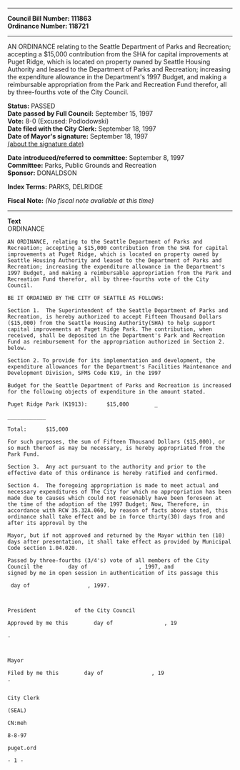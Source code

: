* * * * *  
  
**Council Bill Number: [](#h0)[](#h2)111863**   
**Ordinance Number: 118721**  
  
* * * * *  
  
AN ORDINANCE relating to the Seattle Department of Parks and Recreation; accepting a $15,000 contribution from the SHA for capital improvements at Puget Ridge, which is located on property owned by Seattle Housing Authority and leased to the Department of Parks and Recreation; increasing the expenditure allowance in the Department's 1997 Budget, and making a reimbursable appropriation from the Park and Recreation Fund therefor, all by three-fourths vote of the City Council.  
  
**Status:** PASSED   
**Date passed by Full Council:** September 15, 1997   
**Vote:** 8-0 (Excused: Podlodowski)   
**Date filed with the City Clerk:** September 18, 1997   
**Date of Mayor's signature:** September 18, 1997   
[(about the signature date)](/~public/approvaldate.htm)   
  
  
**Date introduced/referred to committee:** September 8, 1997   
**Committee:** Parks, Public Grounds and Recreation   
**Sponsor:** DONALDSON   
  
**Index Terms:** PARKS, DELRIDGE  
  
**Fiscal Note:** *(No fiscal note available at this time)*  
  
* * * * *  
  
**Text**  
    ORDINANCE               
  
    AN ORDINANCE, relating to the Seattle Department of Parks and  
    Recreation; accepting a $15,000 contribution from the SHA for capital  
    improvements at Puget Ridge, which is located on property owned by  
    Seattle Housing Authority and leased to the Department of Parks and  
    Recreation; increasing the expenditure allowance in the Department's  
    1997 Budget, and making a reimbursable appropriation from the Park and  
    Recreation Fund therefor, all by three-fourths vote of the City  
    Council.  
  
    BE IT ORDAINED BY THE CITY OF SEATTLE AS FOLLOWS:  
  
    Section 1.  The Superintendent of the Seattle Department of Parks and  
    Recreation, is hereby authorized to accept Fifteen Thousand Dollars  
    ($15,000) from the Seattle Housing Authority(SHA) to help support  
    capital improvements at Puget Ridge Park. The contribution, when  
    received, shall be deposited in the Department's Park and Recreation  
    Fund as reimbursement for the appropriation authorized in Section 2.  
    below.  
  
    Section 2. To provide for its implementation and development, the  
    expenditure allowances for the Department's Facilities Maintenance and  
    Development Division, SFMS Code K19, in the 1997  
  
    Budget for the Seattle Department of Parks and Recreation is increased  
    for the following objects of expenditure in the amount stated.  
  
    Puget Ridge Park (K1913):      $15,000        _  
  
    ____________  
  
    Total:      $15,000  
  
    For such purposes, the sum of Fifteen Thousand Dollars ($15,000), or  
    so much thereof as may be necessary, is hereby appropriated from the  
    Park Fund.  
  
    Section 3.  Any act pursuant to the authority and prior to the  
    effective date of this ordinance is hereby ratified and confirmed.  
  
    Section 4.  The foregoing appropriation is made to meet actual and  
    necessary expenditures of The City for which no appropriation has been  
    made due to causes which could not reasonably have been foreseen at  
    the time of the adoption of the 1997 Budget; Now, Therefore, in  
    accordance with RCW 35.32A.060, by reason of facts above stated, this  
    ordinance shall take effect and be in force thirty(30) days from and  
    after its approval by the  
  
    Mayor, but if not approved and returned by the Mayor within ten (10)  
    days after presentation, it shall take effect as provided by Municipal  
    Code section 1.04.020.  
  
    Passed by three-fourths (3/4's) vote of all members of the City  
    Council the        day of                , 1997, and  
    signed by me in open session in authentication of its passage this   
  
     day of                  , 1997.  
  
                                              
  
    President            of the City Council  
  
    Approved by me this        day of                , 19  
  
    .  
  
                                              
  
    Mayor  
  
    Filed by me this        day of               , 19  
    .  
                                              
  
    City Clerk  
  
    (SEAL)  
  
    CN:meh  
  
    8-8-97  
  
    puget.ord  
  
    - 1 -  
